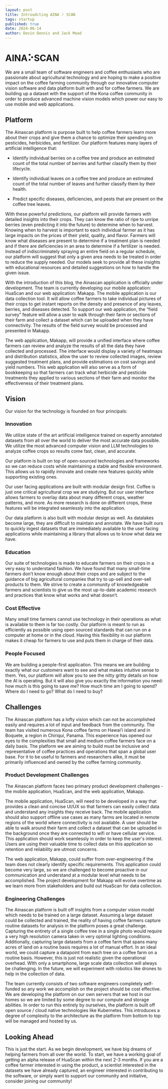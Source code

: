 ```yaml
---
layout: post
title: Introudcting AINA ⠕ SCAN
tags: startup
published: true
date: 2024-06-14
author: Devin Dennis and Jack Mead
---
```

# AINA⠕SCAN

We are a small team of software engineers and coffee enthusiasts who are passionate about agricultural technology and are hoping to make a positive impact on the coffee farming community through our innovative computer vision software and data platform built with and for coffee farmers. We are building up a dataset with the support of the Kona coffee community in order to produce advanced machine vision models which power our easy to use mobile and web applications.

## Platform

The Ainascan platform is purpose built to help coffee farmers learn more about their crops and give them a chance to optimize their spending on pesticides, herbicides, and fertilizer. Our platform features many layers of artificial intelligence that:

- Identify individual berries on a coffee tree and produce an estimated count of the total number of berries and further classify them by their lifecycle.

- Identify individual leaves on a coffee tree and produce an estimated count of the total number of leaves and further classify them by their health.

- Predict specific diseases, deficiencies, and pests that are present on the coffee tree leaves.

With these powerful predictions, our platform will provide farmers with detailed insights into their crops. They can know the ratio of ripe to unripe berries (even predicting it into the future) to determine when to harvest. Knowing when to harvest is important to each individual farmer as it has large impacts on the prices of their yield, quality, and flavor. Farmers will know what diseases are present to determine if a treatment plan is needed and if there are deficiencies in an area to determine if a fertilizer is needed. Instead of indiscriminately spraying an entire field on a regular schedule, our platform will suggest that only a given area needs to be treated in order to reduce the supply needed. Our models seek to provide all these insights with educational resources and detailed suggestions on how to handle the given issue.

With the introduction of this blog, the Ainascan application is officially under development. The team is currently developing our mobile application: HuaScan and our web application: Makapp. The mobile application is our data collection tool. It will allow coffee farmers to take individual pictures of their crops to get instant reports on the density and presence of any leaves, berries, and diseases detected. To support our web application, the “field survey” feature will allow a user to walk through their farm or sections of their farm and collect a dataset which can be uploaded when they have connectivity. The results of the field survey would be processed and presented in Makapp. 

The web application, Makapp, will provide a unified interface where coffee farmers can review and analyze the results of all the data they have collected and processed. The interface would display a variety of heatmaps and distribution statistics, allow the user to review collected images, review suggested treatment plans, and provide estimations on cost savings and yield numbers. This web application will also serve as a form of bookkeeping so that farmers can track what herbicide and pesticide treatments they applied to various sections of their farm and monitor the effectiveness of their treatment plans.

## Vision

Our vision for the technology is founded on four principals:

### Innovation

We utilize state of the art artificial intelligence trained on expertly annotated datasets from all over the world to deliver the most accurate data possible. We utilize the most advanced computer vision and LLM technologies to analyze coffee crops so results come fast, clean, and accurate.

Our platform is built on top of open-sourced technologies and frameworks so we can reduce costs while maintaining a stable and flexible environment. This allows us to rapidly innovate and create new features quickly while supporting existing ones.

Our user facing applications are built with modular design first. Coffee is just one critical agricultural crop we are studying. But our user interface allows farmers to overlay data about many different crops, weather patterns, and more. As more research is done on different crops, these features will be integrated seamlessly into the application.

Our data platform is also built with modular design as well. As datalakes become large, they are difficult to maintain and annotate. We have built ours to quickly ingest datasets that are immediately available to the user facing applications while maintaining a library that allows us to know what data we have.

### Education

Our suite of technologies is made to educate farmers on their crops in a very easy to understand fashion. We have found that many small-time farmers don’t know enough about their crops and are subject to the guidance of big agricultural companies that try to up-sell and over-sell products to them. We strive to create a community of knowledgeable farmers and scientists to give us the most up-to-date academic research and practices that know what works and what doesn’t.

### Cost Effective

Many small time farmers cannot use technology in their operations as what is available to them is far too costly. Our platform is meant to run as efficiently as possible using open sourced standards that can run on a computer at home or in the cloud. Having this flexibility in our platform makes it cheap for farmers to use and puts them in charge of their data.

### People Focused

We are building a people-first application. This means we are building exactly what our customers want to see and what makes intuitive sense to them. Yes, our platform will allow you to see the nitty gritty details on how the AI is operating. But it will also give you exactly the information you need: how much is this going to save me? How much time am I going to spend? Where do I need to go? What do I need to buy?

## Challenges

The Ainascan platform has a lofty vision which can not be accomplished easily and requires a lot of input and feedback from the community. The team has visited numerous Kona coffee farms on Hawai’i island and in Boquete, a region in Chiriqui, Panama. This experience has opened our eyes to the complexities that small and medium coffee farmers face on a daily basis. The platform we are aiming to build must be inclusive and representative of coffee practices and operations that span a global user base. For it to be useful to farmers and researchers alike, it must be primarily influenced and owned by the coffee farming community.

### Product Development Challenges

The Ainascan platform faces two primary product development challenges - the mobile application, HuaScan, and the web application, Makapp.

The mobile application, HuaScan, will need to be developed in a way that provides a clean and concise UI/UX so that farmers can easily collect data and understand any insights they receive back. The mobile application should also support offline use cases as many farms are located in remote regions of the world where connectivity is not available. A user should be able to walk around their farm and collect a dataset that can be uploaded in the background once they are connected to wifi or have cellular service. This application should work seamlessly in order to keep the user's interest. Users are using their valuable time to collect data on this application so retention and reliability are utmost concerns.

The web application, Makapp, could suffer from over-engineering if the team does not clearly identify specific requirements. This application could become very large, so we are challenged to become proactive in our communication and understand at a modular level what needs to be accomplished. The project development for Makapp will evolve overtime as we learn more from stakeholders and build out HuaScan for data collection.

### Engineering Challenges

The Ainascan platform is built off insights from a computer vision model which needs to be trained on a large dataset. Assuming a large dataset could be collected and trained, the reality of having coffee farmers capture routine datasets for analysis in the platform poses a great challenge. Capturing the entirety of a single coffee tree in a single photo would require a very high resolution camera taken in very optimal lighting conditions. Additionally, capturing large datasets from a coffee farm that spans many acres of land on a routine basis requires a lot of manual effort. In an ideal world, we could capture a datapoint from each tree on a coffee farm on a routine basis. However, this is just not realistic given the operational overhead. WIth only a smartphone, large scale data collection will always be challenging. In the future, we will experiment with robotics like drones to help in the collection of data.

The team currently consists of two software engineers completely self-funded so any work we accomplish on the project should be cost effective. We are developing the platform on our own servers that we host in our homes so we are limited by some degree to our compute and storage abilities. In order to run this entirely by ourselves, the platform is built off open source / cloud native technologies like Kubernetes. This introduces a degree of complexity to the architecture as the platform from bottom to top will be managed and hosted by us.

## Looking Ahead

This is just the start. As we begin development, we have big dreams of helping farmers from all over the world. To start, we have a working goal of getting an alpha release of HuaScan within the next 2-3 months. If you are a coffee farmer interested in using the product, a scientist interested in the datasets we have already captured, an engineer interested in contributing to the software, or simply want to support our community and initiative, consider joining our community!
